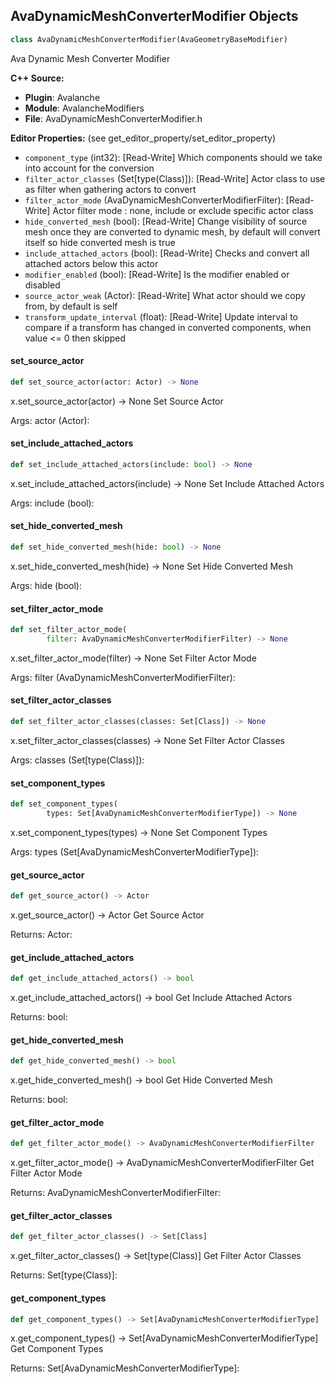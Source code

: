 ## AvaDynamicMeshConverterModifier Objects

```python
class AvaDynamicMeshConverterModifier(AvaGeometryBaseModifier)
```

Ava Dynamic Mesh Converter Modifier

**C++ Source:**

- **Plugin**: Avalanche
- **Module**: AvalancheModifiers
- **File**: AvaDynamicMeshConverterModifier.h

**Editor Properties:** (see get_editor_property/set_editor_property)

- ``component_type`` (int32):  [Read-Write] Which components should we take into account for the conversion
- ``filter_actor_classes`` (Set[type(Class)]):  [Read-Write] Actor class to use as filter when gathering actors to convert
- ``filter_actor_mode`` (AvaDynamicMeshConverterModifierFilter):  [Read-Write] Actor filter mode : none, include or exclude specific actor class
- ``hide_converted_mesh`` (bool):  [Read-Write] Change visibility of source mesh once they are converted to dynamic mesh, by default will convert itself so hide converted mesh is true
- ``include_attached_actors`` (bool):  [Read-Write] Checks and convert all attached actors below this actor
- ``modifier_enabled`` (bool):  [Read-Write] Is the modifier enabled or disabled
- ``source_actor_weak`` (Actor):  [Read-Write] What actor should we copy from, by default is self
- ``transform_update_interval`` (float):  [Read-Write] Update interval to compare if a transform has changed in converted components, when value <= 0 then skipped

<a id="unreal.AvaDynamicMeshConverterModifier.set_source_actor"></a>

#### set_source_actor

```python
def set_source_actor(actor: Actor) -> None
```

x.set_source_actor(actor) -> None
Set Source Actor

Args:
    actor (Actor):

<a id="unreal.AvaDynamicMeshConverterModifier.set_include_attached_actors"></a>

#### set_include_attached_actors

```python
def set_include_attached_actors(include: bool) -> None
```

x.set_include_attached_actors(include) -> None
Set Include Attached Actors

Args:
    include (bool):

<a id="unreal.AvaDynamicMeshConverterModifier.set_hide_converted_mesh"></a>

#### set_hide_converted_mesh

```python
def set_hide_converted_mesh(hide: bool) -> None
```

x.set_hide_converted_mesh(hide) -> None
Set Hide Converted Mesh

Args:
    hide (bool):

<a id="unreal.AvaDynamicMeshConverterModifier.set_filter_actor_mode"></a>

#### set_filter_actor_mode

```python
def set_filter_actor_mode(
        filter: AvaDynamicMeshConverterModifierFilter) -> None
```

x.set_filter_actor_mode(filter) -> None
Set Filter Actor Mode

Args:
    filter (AvaDynamicMeshConverterModifierFilter):

<a id="unreal.AvaDynamicMeshConverterModifier.set_filter_actor_classes"></a>

#### set_filter_actor_classes

```python
def set_filter_actor_classes(classes: Set[Class]) -> None
```

x.set_filter_actor_classes(classes) -> None
Set Filter Actor Classes

Args:
    classes (Set[type(Class)]):

<a id="unreal.AvaDynamicMeshConverterModifier.set_component_types"></a>

#### set_component_types

```python
def set_component_types(
        types: Set[AvaDynamicMeshConverterModifierType]) -> None
```

x.set_component_types(types) -> None
Set Component Types

Args:
    types (Set[AvaDynamicMeshConverterModifierType]):

<a id="unreal.AvaDynamicMeshConverterModifier.get_source_actor"></a>

#### get_source_actor

```python
def get_source_actor() -> Actor
```

x.get_source_actor() -> Actor
Get Source Actor

Returns:
    Actor:

<a id="unreal.AvaDynamicMeshConverterModifier.get_include_attached_actors"></a>

#### get_include_attached_actors

```python
def get_include_attached_actors() -> bool
```

x.get_include_attached_actors() -> bool
Get Include Attached Actors

Returns:
    bool:

<a id="unreal.AvaDynamicMeshConverterModifier.get_hide_converted_mesh"></a>

#### get_hide_converted_mesh

```python
def get_hide_converted_mesh() -> bool
```

x.get_hide_converted_mesh() -> bool
Get Hide Converted Mesh

Returns:
    bool:

<a id="unreal.AvaDynamicMeshConverterModifier.get_filter_actor_mode"></a>

#### get_filter_actor_mode

```python
def get_filter_actor_mode() -> AvaDynamicMeshConverterModifierFilter
```

x.get_filter_actor_mode() -> AvaDynamicMeshConverterModifierFilter
Get Filter Actor Mode

Returns:
    AvaDynamicMeshConverterModifierFilter:

<a id="unreal.AvaDynamicMeshConverterModifier.get_filter_actor_classes"></a>

#### get_filter_actor_classes

```python
def get_filter_actor_classes() -> Set[Class]
```

x.get_filter_actor_classes() -> Set[type(Class)]
Get Filter Actor Classes

Returns:
    Set[type(Class)]:

<a id="unreal.AvaDynamicMeshConverterModifier.get_component_types"></a>

#### get_component_types

```python
def get_component_types() -> Set[AvaDynamicMeshConverterModifierType]
```

x.get_component_types() -> Set[AvaDynamicMeshConverterModifierType]
Get Component Types

Returns:
    Set[AvaDynamicMeshConverterModifierType]:

<a id="unreal.AvaExtrudeModifier"></a>